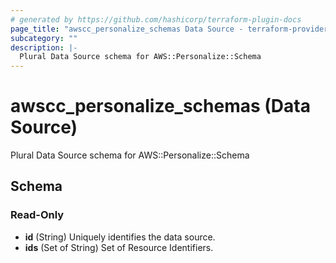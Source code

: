 ```yaml
---
# generated by https://github.com/hashicorp/terraform-plugin-docs
page_title: "awscc_personalize_schemas Data Source - terraform-provider-awscc"
subcategory: ""
description: |-
  Plural Data Source schema for AWS::Personalize::Schema
---
```


# awscc_personalize_schemas (Data Source)

Plural Data Source schema for AWS::Personalize::Schema



<!-- schema generated by tfplugindocs -->
## Schema

### Read-Only

- **id** (String) Uniquely identifies the data source.
- **ids** (Set of String) Set of Resource Identifiers.


